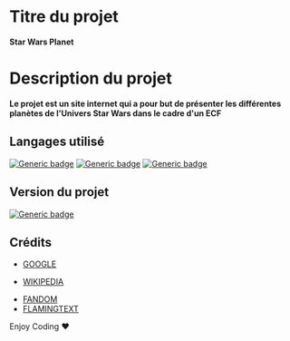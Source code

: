 # Titre du projet
**Star Wars Planet**
# Description du projet
**Le projet est un site internet qui a pour but de présenter les différentes planètes de l'Univers Star Wars dans le cadre d'un ECF**
## Langages utilisé
[![Generic badge](https://img.shields.io/badge/LANGAGE-HTML%205-orange.svg)]([https://shields.io/](https://developer.mozilla.org/fr/docs/Web/HTML))
[![Generic badge](https://img.shields.io/badge/LANGAGE-CSS-blue.svg)]([https://shields.io/](https://developer.mozilla.org/fr/docs/Web/CSS))
[![Generic badge](https://img.shields.io/badge/LANGAGE-BOOTSTRAP-purple.svg)]([https://shields.io/](https://getbootstrap.com/))

## Version du projet
[![Generic badge](https://img.shields.io/badge/VERSION-1.0.0-red.svg)](https://shields.io/)

## Crédits
- [GOOGLE](https://www.google.com/) 
* [WIKIPEDIA](https://fr.wikipedia.org/) 
+ [FANDOM](https://starwars.fandom.com/fr/wiki/Accueil) 
+ [FLAMINGTEXT](https://flamingtext.fr/Logo/Design-Skywalker)

Enjoy Coding ❤
